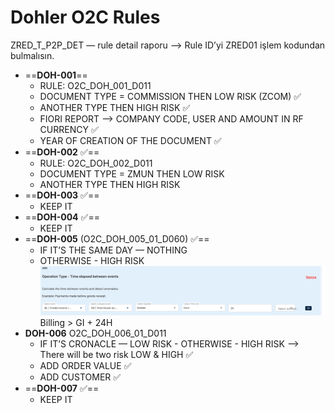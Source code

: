 # Dohler O2C Rules
ZRED_T_P2P_DET — rule detail raporu —> Rule ID’yi ZRED01 işlem kodundan bulmalısın.

* ==**DOH-001**==
  * RULE: O2C_DOH_001_D011
  * DOCUMENT TYPE = COMMISSION THEN LOW RISK (ZCOM) ✅
  * ANOTHER TYPE  THEN HIGH RISK ✅
  * FIORI REPORT —> COMPANY CODE, USER AND AMOUNT IN RF CURRENCY ✅ 
  * YEAR OF CREATION OF THE DOCUMENT ✅
* ==**DOH-002** ✅==
  * RULE: O2C_DOH_002_D011
  * DOCUMENT TYPE = ZMUN THEN LOW RISK
  * ANOTHER TYPE  THEN HIGH RISK
* ==**DOH-003** ✅==
  * KEEP IT
* ==**DOH-004** ✅==
  * KEEP IT
* ==**DOH-005** (O2C_DOH_005_01_D060) ✅==
  * IF IT’S THE SAME DAY — NOTHING
  * OTHERWISE - HIGH RISK
    ![](assets/image.png)
    Billing > GI + 24H
* **DOH-006** O2C_DOH_006_01_D011
  * IF IT’S CRONACLE — LOW RISK - OTHERWISE - HIGH RISK —> There will be two risk LOW & HIGH ✅
  * ADD ORDER VALUE ✅
  * ADD CUSTOMER ✅
* ==**DOH-007** ✅==
  * KEEP IT
	